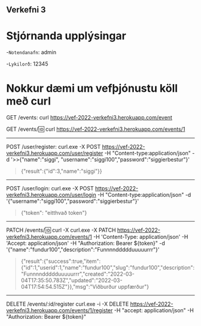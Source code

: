 ## Verkefni 3

# Stjórnanda upplýsingar

-`Notendanafn`: admin

-`Lykilorð`: 12345

# Nokkur dæmi um vefþjónustu köll með curl

GET /events: curl https://vef-2022-verkefni3.herokuapp.com/event

GET /events/:id: curl https://vef-2022-verkefni3.herokuapp.com/events/1

---

POST /user/register: curl.exe -X POST https://vef-2022-verkefni3.herokuapp.com/user/register -H "Content-type:application/json" -d '>>{\"name\":\"siggi\", \"username\":\"siggi100\",\"password\":\"siggierbestur\"}'

> {"result":{"id":3,"name":"siggi"}}

---

POST /user/login: curl.exe -X POST https://vef-2022-verkefni3.herokuapp.com/user/login -H "Content-type:application/json" -d '{\"username\":\"siggi100\",\"password\":\"siggierbestur\"}'

> {"token": "eitthvað token"}

---

PATCH /events/:id: curl -X curl.exe -X PATCH https://vef-2022-verkefni3.herokuapp.com/events/1 -H 'Content-Type: application/json' -H 'Accept: application/json' -H "Authorization: Bearer ${token}" -d '{\"name\":\"fundur100\",\"description\":\"Funnnnddddduuuuurrr\"}'

> {"result":{"success":true,"item":{"id":1,"userid":1,"name":"fundur100","slug":"fundur100","description":"Funnnnddddduuuuurrr","created":"2022-03-04T17:35:50.783Z","updated":"2022-03-04T17:54:54.515Z"}},"msg":"Viðburður uppfærður"}

---

DELETE /events/:id/register curl.exe -i -X DELETE https://vef-2022-verkefni3.herokuapp.com/events/1/register -H "accept: application/json" -H "Authorization: Bearer ${token}"
